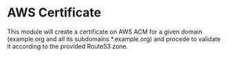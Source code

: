 # AWS Certificate

This module will create a certificate on AWS ACM for a given domain (example.org and all its subdomains \*.example.org) and procede to validate it according to the provided Route53 zone.
